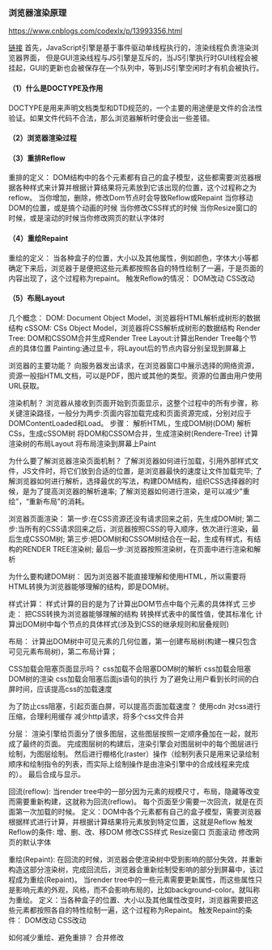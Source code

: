 ### 浏览器渲染原理

https://www.cnblogs.com/codexlx/p/13993356.html


[链接](https://segmentfault.com/a/1190000038468748#shareToWeibo)
首先，JavaScript引擎是基于事件驱动单线程执行的，渲染线程负责渲染浏览器界面，
但是GUI渲染线程与JS引擎是互斥的，当JS引擎执行时GUI线程会被挂起，GUI的更新也会被保存在—个队列中，等到JS引擎空闲时才有机会被执行。

#### （1）什么是DOCTYPE及作用
DOCTYPE是用来声明文档类型和DTD规范的，一个主要的用途便是文件的合法性验证。如果文件代码不合法，那么浏览器解析时便会出一些差错。

#### （2）浏览器渲染过程

#### （3）重排Reflow
重排的定义：
  DOM结构中的各个元素都有自己的盒子模型，这些都需要浏览器根据各种样式来计算并根据计算结果将元素放到它该出现的位置，这个过程称之为reflow。
  当你增加，删除，修改Dom节点时会导致Reflow或Repaint
  当你移动DOM的位置，或是搞个动画的时候
  当你修改CSS样式的时候
  当你Resize窗口的时候，或是滚动的时候当你修改网页的默认字体时

#### （4）重绘Repaint
重绘的定义：
  当各种盒子的位置，大小以及其他属性，例如颜色，字体大小等都确定下来后，浏览器于是便把这些元素都按照各自的特性绘制了一遍，于是页面的内容出现了，这个过程称为repaint。
触发Reflow的情况：
  DOM改动
  CSS改动

#### （5）布局Layout

几个概念：
  DOM: Document Object Model，浏览器将HTML解析成树形的数据结构
  cSSOM: CSs Object Model，浏览器将CSS解析成树形的数据结构
  Render Tree: DOM和CSSOM合并生成Render Tree
  Layout:计算出Render Tree每个节点的具体位置
  Painting:通过显卡，将Layout后的节点内容分别呈现到屏幕上

浏览器的主要功能？
  向服务器发出请求，在浏览器窗口中展示选择的网络资源，资源一般指HTML文档，可以是PDF，图片或其他的类型。资源的位置由用户使用URL获取。

渲染机制？
  浏览器从接收到页面开始到页面显示，这整个过程中的所有步骤，称关键渲染路径，一般分为两步:页面内容加载完成和页面资源完成，分别对应于DOMContentLoaded和Load。
  步骤：
    解析HTML，生成DOM树(DOM)
    解析CSs，生成cSSOM树
    将DOM和CSSOM合并，生成渲染树(Rendere-Tree)
    计算渲染树的布局Layout
    将布局渲染到屏幕上Paint

为什么要了解浏览器渲染页面机制？
  了解浏览器如何进行加载，引用外部样式文件，JS文件时，将它们放到合适的位置，是浏览器最快的速度让文件加载完毕;
  了解浏览器如何进行解析，选择最优的写法，构建DOM结构，组织CSS选择器的时候，是为了提高浏览器的解析速率;
  了解浏览器如何进行渲染，是可以减少"重绘”，“重新布局"的消耗。

浏览器页面渲染：
  第一步:在CSS资源还没有请求回来之前，先生成DOM树;
  第二步:当所有的CSS请求回来之后，浏览器按照CSS的导入顺序，依次进行渲染，最后生成CSSOM树;
  第三步:把DOM树和CSSOM树结合在一起，生成有样式，有结构的RENDER TREE渲染树;
  最后—步:浏览器按照渲染树，在页面中进行渲染和解析

为什么要构建DOM树：
  因为浏览器不能直接理解和使用HTML，所以需要将HTML转换为浏览器能够理解的结构，即是DOM树。

样式计算：
  样式计算的目的是为了计算出DOM节点中每个元素的具体样式
  三步走：
    把CSS转换为浏览器能够理解的结构
    转换样式表中的属性值，使其标准化
    计算出DOM树中每个节点的具体样式(涉及到CSS的继承规则和层叠规则)

布局：
  计算出DOM树中可见元素的几何位置，第一创建布局树(构建一棵只包含可见元素布局树)，第二布局计算；

CSS加载会阻塞页面显示吗？
  css加载不会阻塞DOM树的解析
  css加载会阻塞DOM树的渲染
  css加载会阻塞后面js语句的执行
  为了避免让用户看到长时间的白屏时间，应该提高css的加载速度

为了防止css阻塞，引起页面白屏，可以提高页面加载速度？
  使用cdn
  对css进行压缩，合理利用缓存
  减少http请求，将多个css文件合并

分层：
  渲染引擎给页面分了很多图层，这些图层按照一定顺序叠加在一起，就形成了最终的页面。
  完成图层树的构建后，渲染引擎会对图层树中的每个图层进行绘制，为图层绘制。
  然后进行棚格化(raster）操作（绘制列表只是用来记录绘制顺序和绘制指令的列表，而实际上绘制操作是由渲染引擎中的合成线程来完成的）。
  最后合成与显示。

回流(reflow):
  当render tree中的一部分因为元素的规模尺寸，布局，隐藏等改变而需要重新构建，这就称为回流(reflow)。
  每个页面至少需要一次回流，就是在页面第一次加载的时候。
  定义：DOM中各个元素都有自己的盒子模型，需要浏览器根据样式进行计算，并根据计算结果将元素放到特定位置，这就是Reflow
  触发Reflow的条件:
    增、删、改、移DOM
    修改CSS样式
    Resize窗口
    页面滚动
    修改网页的默认字体

重绘(Repaint):
  在回流的时候，浏览器会使渲染树中受到影响的部分失效，并重新构造这部分渲染树，完成回流后，浏览器会重新绘制受影响的部分到屏幕中，该过程成为重绘(Repaint)。
  当render tree中的一些元素需要更新属性，而这些属性只是影响元素的外观，风格，而不会影响布局的，比如background-color。就叫称为重绘。
  定义：当各种盒子的位置、大小以及其他属性改变时，浏览器需要把这些元素都按照各自的特性绘制一遍，这个过程称为Repaint。
  触发Repaint的条件：
    DOM改动
    CSS改动

如何减少重绘、避免重排？  合并修改




